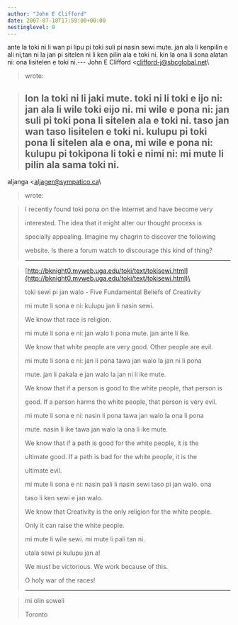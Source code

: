 ```yaml
---
author: "John E Clifford"
date: 2007-07-18T17:59:00+00:00
nestinglevel: 0
---
```

ante la toki ni li wan pi lipu pi toki suli pi nasin sewi mute. jan ala li kenpilin e ali ni,tan ni la jan pi sitelen ni li ken pilin ala e toki ni. kin la ona li sona alatan ni: ona lisitelen e toki ni.---
 John E Clifford <[clifford-j@sbcglobal.net](mailto://clifford-j@sbcglobal.net)\
> wrote:

> lon la toki ni li jaki mute. toki ni li toki e ijo ni: jan ala li wile toki eijo ni. mi wile
> e
> pona ni: jan suli pi toki pona li sitelen ala e toki ni. taso jan wan taso lisitelen e toki
> ni.
> kulupu pi toki pona li sitelen ala e ona, mi wile e pona ni: kulupu pi tokipona li toki e nimi
> ni: mi mute li pilin ala sama toki ni.
> ---
 aljanga <[aljager@sympatico.ca](mailto://aljager@sympatico.ca)\
> wrote:

>> 
> I recently found toki pona on the Internet and have become very
> 
> interested. The idea that it might alter our thought process is
> 
> specially appealing. Imagine my chagrin to discover the following
> 
> website. Is there a forum watch to discourage this kind of thing?
> 
> ---------------------------------------------------------------

> 
>> 
> [http://bknight0.myweb.uga.edu/toki/text/tokisewi.html](http://bknight0.myweb.uga.edu/toki/text/tokisewi.html)\
> 
>> 
> toki sewi pi jan walo - Five Fundamental Beliefs of Creativity
> 
> mi mute li sona e ni: kulupu jan li nasin sewi.
> 
> We know that race is religion.
> 
>> 
> mi mute li sona e ni: jan walo li pona mute. jan ante li ike.
> 
> We know that white people are very good. Other people are evil.
> 
>> 
> mi mute li sona e ni: jan li pona tawa jan walo la jan ni li pona
> 
> mute. jan li pakala e jan walo la jan ni li ike mute.
> 
> We know that if a person is good to the white people, that person is
> 
> good. If a person harms the white people, that person is very evil.
> 
>> 
> mi mute li sona e ni: nasin li pona tawa jan walo la ona li pona
> 
> mute. nasin li ike tawa jan walo la ona li ike mute.
> 
> We know that if a path is good for the white people, it is the
> 
> ultimate good. If a path is bad for the white people, it is the
> 
> ultimate evil.
> 
>> 
> mi mute li sona e ni: nasin pali li nasin sewi taso pi jan walo. ona
> 
> taso li ken sewi e jan walo.
> 
> We know that Creativity is the only religion for the white people.
> 
> Only it can raise the white people.
> 
>> 
> mi mute li wile sewi. mi mute li pali tan ni.
> 
> utala sewi pi kulupu jan a!
> 
> We must be victorious. We work because of this.
> 
> O holy war of the races!
> 
> ------------------------------------------------------------------

> 
>> 
> mi olin soweli
> 
> Toronto
> 
>> 
>> 
>> 
>>>